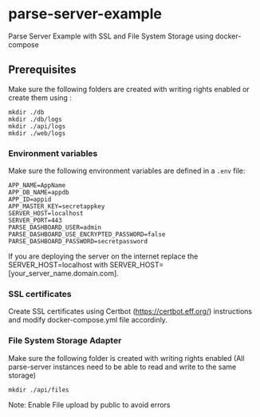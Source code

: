 # parse-server-example

Parse Server Example with SSL and File System Storage using docker-compose

## Prerequisites

Make sure the following folders are created with writing rights enabled or create them using :

```
mkdir ./db
mkdir ./db/logs
mkdir ./api/logs
mkdir ./web/logs
```

### Environment variables

Make sure the following environment variables are defined in a `.env` file:

```
APP_NAME=AppName
APP_DB_NAME=appdb
APP_ID=appid
APP_MASTER_KEY=secretappkey
SERVER_HOST=localhost
SERVER_PORT=443
PARSE_DASHBOARD_USER=admin
PARSE_DASHBOARD_USE_ENCRYPTED_PASSWORD=false
PARSE_DASHBOARD_PASSWORD=secretpassword
```
If you are deploying the server on the internet replace the SERVER_HOST=localhost with SERVER_HOST=[your_server_name.domain.com].

### SSL certificates

Create SSL certificates using Certbot (https://certbot.eff.org/) instructions and modify docker-compose.yml file accordinly.

###  File System Storage Adapter

Make sure the following folder is created with writing rights enabled (All parse-server instances need to be able to read and write to the same storage) 
```
mkdir ./api/files
```
Note: Enable File upload by public to avoid errors
